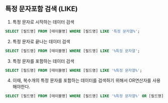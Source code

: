 ## 특정 문자포함 검색 (LIKE)

1. 특정 문자로 시작하는 데이터 검색
```sql
SELECT [필드명] FROM [테이블명] WHERE [필드명] LIKE '특정 문자열%';
```
2. 특정 문자로 끝나는 데이터 검색
```sql
SELECT [필드명] FROM [테이블명] WHERE [필드명] LIKE '%특정 문자열';
```
3. 특정 문자를 포함하는  데이터  검색
```sql
SELECT [필드명] FROM [테이블명] WHERE [필드명] LIKE '%특정 문자열%';
```
4. 이때, 복수개의 특정 문자를 포함하는 데이터를 검색하기 위해서 OR연산자를 사용해야한다.
```sql
SELECT [필드명] FROM [테이블명] WHERE [필드명] LIKE '%특정 문자열%' OR [필드명] LIKE '%특정 문자열2%';
```
